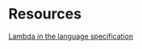 # Resources

[Lambda in the language specification](https://docs.oracle.com/javase/specs/jls/se11/html/jls-15.html#jls-15.27)